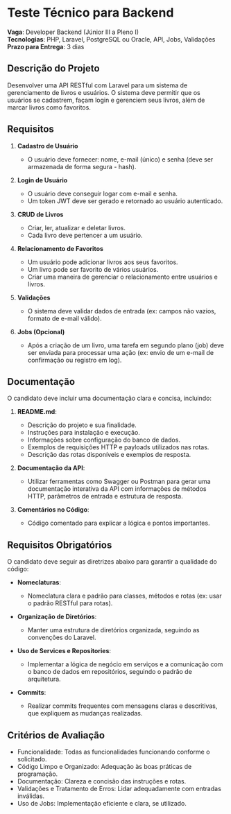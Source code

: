 # Teste Técnico para Backend

**Vaga**: Developer Backend (Júnior III a Pleno I)  
**Tecnologias**: PHP, Laravel, PostgreSQL ou Oracle, API, Jobs, Validações  
**Prazo para Entrega**: 3 dias

## Descrição do Projeto

Desenvolver uma API RESTful com Laravel para um sistema de gerenciamento de livros e usuários. O sistema deve permitir que os usuários se cadastrem, façam login e gerenciem seus livros, além de marcar livros como favoritos.

## Requisitos

1. **Cadastro de Usuário**
   - O usuário deve fornecer: nome, e-mail (único) e senha (deve ser armazenada de forma segura - hash).

2. **Login de Usuário**
   - O usuário deve conseguir logar com e-mail e senha.
   - Um token JWT deve ser gerado e retornado ao usuário autenticado.

3. **CRUD de Livros**
   - Criar, ler, atualizar e deletar livros.
   - Cada livro deve pertencer a um usuário.

4. **Relacionamento de Favoritos**
   - Um usuário pode adicionar livros aos seus favoritos.
   - Um livro pode ser favorito de vários usuários.
   - Criar uma maneira de gerenciar o relacionamento entre usuários e livros.

5. **Validações**
   - O sistema deve validar dados de entrada (ex: campos não vazios, formato de e-mail válido).

6. **Jobs (Opcional)**
   - Após a criação de um livro, uma tarefa em segundo plano (job) deve ser enviada para processar uma ação (ex: envio de um e-mail de confirmação ou registro em log).

## Documentação

O candidato deve incluir uma documentação clara e concisa, incluindo:

1. **README.md**:
   - Descrição do projeto e sua finalidade.
   - Instruções para instalação e execução.
   - Informações sobre configuração do banco de dados.
   - Exemplos de requisições HTTP e payloads utilizados nas rotas.
   - Descrição das rotas disponíveis e exemplos de resposta.

2. **Documentação da API**:
   - Utilizar ferramentas como Swagger ou Postman para gerar uma documentação interativa da API com informações de métodos HTTP, parâmetros de entrada e estrutura de resposta.

3. **Comentários no Código**:
   - Código comentado para explicar a lógica e pontos importantes.

## Requisitos Obrigatórios

O candidato deve seguir as diretrizes abaixo para garantir a qualidade do código:

- **Nomeclaturas**:
  - Nomeclatura clara e padrão para classes, métodos e rotas (ex: usar o padrão RESTful para rotas).

- **Organização de Diretórios**:
  - Manter uma estrutura de diretórios organizada, seguindo as convenções do Laravel.

- **Uso de Services e Repositories**:
  - Implementar a lógica de negócio em serviços e a comunicação com o banco de dados em repositórios, seguindo o padrão de arquitetura.

- **Commits**:
  - Realizar commits frequentes com mensagens claras e descritivas, que expliquem as mudanças realizadas.

## Critérios de Avaliação

- Funcionalidade: Todas as funcionalidades funcionando conforme o solicitado.
- Código Limpo e Organizado: Adequação às boas práticas de programação.
- Documentação: Clareza e concisão das instruções e rotas.
- Validações e Tratamento de Erros: Lidar adequadamente com entradas inválidas.
- Uso de Jobs: Implementação eficiente e clara, se utilizado.
